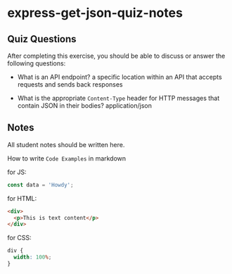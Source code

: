 # express-get-json-quiz-notes

## Quiz Questions

After completing this exercise, you should be able to discuss or answer the following questions:

- What is an API endpoint?
  a specific location within an API that accepts requests and sends back responses

- What is the appropriate `Content-Type` header for HTTP messages that contain JSON in their bodies?
  application/json

## Notes

All student notes should be written here.

How to write `Code Examples` in markdown

for JS:

```javascript
const data = 'Howdy';
```

for HTML:

```html
<div>
  <p>This is text content</p>
</div>
```

for CSS:

```css
div {
  width: 100%;
}
```
